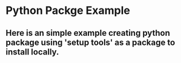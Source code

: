 # Python Packge Example

## Here is an simple example creating python package using 'setup tools' as a package to install locally.